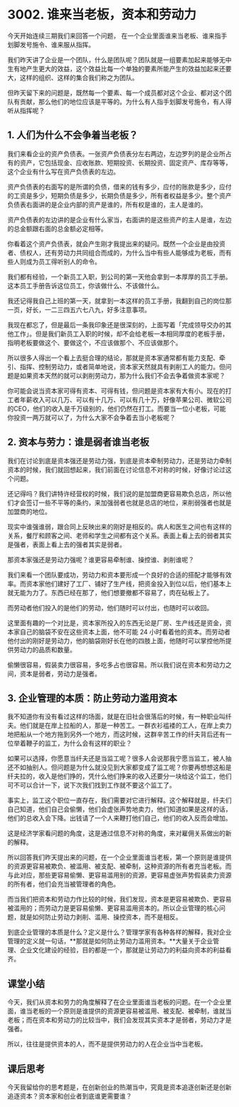 # 3002. 谁来当老板，资本和劳动力
今天开始连续三期我们来回答一个问题， 在一个企业里面谁来当老板、谁来指手划脚发号施令、谁来服从指挥。

我们昨天讲了企业是一个团队，什么是团队呢？团队就是一组要素加起来能够无中生有地产生更大的效益，这个效益比每一个单独的要素所能产生的效益加起来还要大，这样的组织、这样的集合我们称之为团队。

但昨天留下来的问题是，既然每一个要素、每一个成员都对这个企业、都对这个团队有贡献，那么他们的地位应该是平等的。为什么有人指手划脚发号施令，有人得听从指挥呢？

## 1. 人们为什么不会争着当老板？
我们来看企业的资产负债表。一张资产负债表分左右两边，左边罗列的是企业所占有的资产，它包括现金、应收账款、短期投资、长期投资、固定资产、库存等等，这个企业有什么写在资产负债表的左边。

资产负债表的右面写的是所谓的负债，借来的钱有多少，应付的账款是多少，应付的工资是多少，短期负债是多少，长期负债是多少，所有者权益是多少。整个资产负债表右面讲的是企业内部的资产是谁的，所有权是谁的，主人是谁的。

资产负债表的左边讲的是企业有什么家当，右面讲的是这些资产的主人是谁，左边的总金额跟右面的总金额必定相等。

你看着这个资产负债表，就会产生刚才我提出来的疑问。既然一个企业是由投资者、债权人，还有劳动力共同组合而成的，为什么当中有些人能够成为老板，而有些人则成为员工得听别人的命令。

我们都有经验，一个新员工入职，到公司的第一天他会拿到一本厚厚的员工手册。这本员工手册告诉这位员工，你该做什么、不该做什么。

我还记得我自己上班的第一天，就拿到一本这样的员工手册，我翻到自己的岗位那一页，好长，一二三四五六七八九，好多注意事项。

我现在都忘了，但是最后一条我印象还是很深刻的，上面写着「完成领导交办的其他工作」。但是我们新员工入职的时候，却不会给老板一本相同厚度的老板手册，指明老板要做这个、要做这个，不应该做那个、不应该做那个。

所以很多人得出一个看上去挺合理的结论，那就是资本家通常都有能力支配、牵引、指挥、控制劳动力，或者简单地说，资本家天然就具有剥削工人的能力。但问题是如果资本天然的就可以剥削劳动力，那为什么我们不会去争着做资本家呢？

你可能会说当资本家可得有资本、可得有钱，但问题是资本家有大有小。现在的打工者年薪收入可以几万、可以有十几万、可以有几十万，好像苹果公司、微软公司的CEO，他们的收入是千万级别的，他们仍然在打工。而要当一位小老板，可能你投资一两万就可以了，为什么大家不会争着去当小老板呢？

## 2. 资本与劳力：谁是弱者谁当老板
我们在讨论到底是资本强还是劳动力强，到底是资本牵制劳动力，还是劳动力牵制资本的时候，我们就回想起来，我们前面在讨论信息不对称的时候，好像讨论过这个问题。

还记得吗？我们讲特许经营权的时候，我们说的是加盟商更容易欺负总店，所以他们才会签订一些不平等的条约，来加强弱者也就是总店的地位，来削弱强者也就是加盟商的地位。

现实中谁强谁弱，跟合同上反映出来的刚好是相反的。病人和医生之间也有这样的关系，餐厅和顾客之间、老师和学生之间都有这个关系。表面上看上去的弱者其实是强者，表面上看上去的强者其实是弱者。

那资本家强还是劳动力强呢？谁更容易牵制谁、操控谁、剥削谁呢？

我们来看一个团队要成功，劳动力和资本要形成一个良好的合适的搭配才能够有效率。而资本家他们建好了工厂、铺好了生产线，把资金投入到位以后，他们基本上就无能为力了。东西已经在那了，他们想要撤都不容易了，肉在砧板上了。

而劳动者他们投入的是他们的劳动，他们随时可以付出，也随时可以收回。

这里面有趣的一个对比是，资本家所投入的东西无论是厂房、生产线还是资金，资本家自己的脑袋不安在这些资本上面，他不可能 24 小时看着他的资本。而劳动者他付出的刚好是劳动力，他的脑袋刚好长在他的四肢上面，他随时可以掌控他所提供劳动力的品质和数量。

偷懒很容易，假装卖力很容易，多吃多占也很容易。所以我们说在资本和劳动力之间，资本是弱者，劳动力是强者。

## 3. 企业管理的本质：防止劳动力滥用资本
我不知道你有没有看过这样的场面，就是在旧社会很落后的时候，有一种职业叫纤夫。他们就是在岸上拉船的人，那是一种苦工。一群衣衫褴褛的工人，在岸上卖力地把船从一个地方拖到另外一个地方，而这时候，这群辛苦工作的纤夫背后还有一位举着鞭子的监工，为什么会有这样的职业？

如果可以选择，你愿意当纤夫还是当监工呢？很多人会说那我宁愿当监工，被人抽还不如抽别人。但问题是为什么就没见到大家都变成了监工呢？你要再想想这船是纤夫拉的，收入是他们挣的，凭什么他们挣来的收入还要分一块给这个监工，他们可不可以合计一下，说下次我们找到工作就不要这个监工了。

事实上，监工这个职位一直存在，我们需要对它进行解释。这个解释就是，纤夫们自己知道，他们自己会偷懒，他们会虚张声势地卖力，他们知道如果是这样的话，他们的总收入会下降。出钱请了一个人来鞭打他们自己，他们的收入反而会增加。

这是经济学家看问题的角度，这是通过信息不对称的角度，来对雇佣关系做出的新的解释。

所以回答我们昨天提出来的问题，在一个企业里面谁当老板，第一个原则是谁提供的资源更容易被欺负、被滥用、被支配、被牵制，这种资源的所有者充当老板。而与此对应，那些更容易偷懒、更容易滥用别的资源，更容易虚张声势假装卖力资源的所有者，他们会充当被管理者的角色。

而当我们把资本和劳动力作比较的时候，我们发现，资本是更容易被欺负、更容易被滥用的；而劳动力是更容易偷懒、更容易滥用资本的。所以企业管理的核心问题，就是如何防止劳动力剥削、滥用、操控资本，而不是相反。

到底企业管理的本质是什么？定义是什么？管理学家有各种各样的解释，我对企业管理的定义就一句话，**那就是如何防止劳动力滥用资本。**大量关于企业管理、企业文化建设的经验，目的都是一个，那就是让劳动力的利益向资本的利益看齐。

## 课堂小结
今天，我们从资本和劳力的角度解释了在企业里面谁当老板的问题。在一个企业里面，谁当老板的一个原则是谁提供的资源更容易被滥用、被支配、被牵制，谁就当老板；而在资本和劳动力的比较当中，我们会发现其实资本才是弱者，劳动力才是强者。

所以，往往是提供资本的人，而不是提供劳动力的人在企业当中当老板。 

## 课后思考
今天我留给你的思考题是，在创新创业的热潮当中，究竟是资本追逐创新还是创新追逐资本？资本家和创业者到底谁更需要谁？